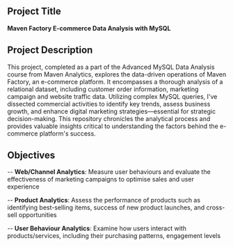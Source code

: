 ## Project Title
**Maven Factory E-commerce Data Analysis with MySQL**

## Project Description
This project, completed as a part of the Advanced MySQL Data Analysis course from Maven Analytics, explores the data-driven operations of Maven Factory, an e-commerce platform. It encompasses a thorough analysis of a relational dataset, including customer order information, marketing campaign and website traffic data. Utilizing complex MySQL queries, I've dissected commercial activities to identify key trends, assess business growth, and enhance digital marketing strategies—essential for strategic decision-making. This repository chronicles the analytical process and provides valuable insights critical to understanding the factors behind the e-commerce platform's success.

## Objectives

-- **Web/Channel Analytics**: Measure user behaviours and evaluate the effectiveness of marketing campaigns to optimise sales and user experience

-- **Product Analytics**: Assess the performance of products such as identifying best-selling items, success of new product launches, and cross-sell opportunities

-- **User Behaviour Analytics**: Examine how users interact with products/services, including their purchasing patterns, engagement levels
